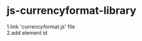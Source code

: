 # js-currencyformat-library

1.link 'currencyformat.js' file                                                                                                   
2.add element id 
<script>
     $(document).ready(function () {
         $("#element_id").currencyFormat({
             
         });
     });
 </script>
